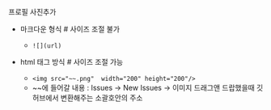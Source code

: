 프로필 사진추가

- 마크다운 형식 # 사이즈 조절 불가
    + `![](url)`

- html 태그 방식 # 사이즈 조절 가능
    + `<img src="~~.png"  width="200" height="200"/>`
    + ~~에 들어갈 내용 : Issues -> New Issues -> 이미지 드래그앤 드랍했을때 깃허브에서 변환해주는 소괄호안의 주소